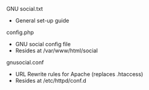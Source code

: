 GNU social.txt
- General set-up guide

config.php
- GNU social config file
- Resides at /var/www/html/social

gnusocial.conf
- URL Rewrite rules for Apache (replaces .htaccess)
- Resides at /etc/httpd/conf.d
